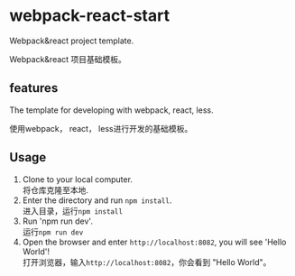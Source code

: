 # webpack-react-start
Webpack&amp;react project template.

Webpack&amp;react 项目基础模板。

## features

The template for developing with webpack, react, less.

使用webpack， react， less进行开发的基础模板。

## Usage

1. Clone to your local computer.  
   将仓库克隆至本地.
2. Enter the directory and run `npm install`.  
   进入目录，运行`npm install`
3. Run 'npm run dev'.  
   运行`npm run dev`
4. Open the browser and enter `http://localhost:8082`, you will see 'Hello World'!  
   打开浏览器，输入`http://localhost:8082`，你会看到 "Hello World"。